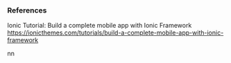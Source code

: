 
### References
Ionic Tutorial: Build a complete mobile app with Ionic Framework
https://ionicthemes.com/tutorials/build-a-complete-mobile-app-with-ionic-framework

nn